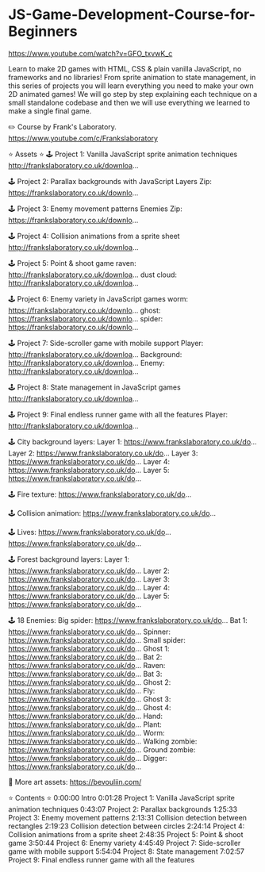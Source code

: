 # JS-Game-Development-Course-for-Beginners

https://www.youtube.com/watch?v=GFO_txvwK_c

Learn to make 2D games with HTML, CSS &amp; plain vanilla JavaScript, no frameworks and no libraries! From sprite animation to state management, in this series of projects you will learn everything you need to make your own 2D animated games! We will go step by step explaining each technique on a small standalone codebase and then we will use everything we learned to make a single final game.

✏️ Course by Frank's Laboratory. https://www.youtube.com/c/Frankslaboratory

⭐️ Assets ⭐️
🕹 Project 1: Vanilla JavaScript sprite animation techniques
http://frankslaboratory.co.uk/downloa...

🕹 Project 2: Parallax backgrounds with JavaScript
Layers Zip: https://frankslaboratory.co.uk/downlo...

🕹 Project 3: Enemy movement patterns
Enemies Zip: https://frankslaboratory.co.uk/downlo...

🕹 Project 4: Collision animations from a sprite sheet
http://frankslaboratory.co.uk/downloa...

🕹 Project 5: Point & shoot game
raven: http://frankslaboratory.co.uk/downloa...
dust cloud: http://frankslaboratory.co.uk/downloa...

🕹 Project 6: Enemy variety in JavaScript games
worm: https://frankslaboratory.co.uk/downlo...
ghost: https://frankslaboratory.co.uk/downlo...
spider: https://frankslaboratory.co.uk/downlo...

🕹 Project 7: Side-scroller game with mobile support
Player: http://frankslaboratory.co.uk/downloa...
Background: http://frankslaboratory.co.uk/downloa...
Enemy: http://frankslaboratory.co.uk/downloa...

🕹 Project 8: State management in JavaScript games
http://frankslaboratory.co.uk/downloa...

🕹 Project 9: Final endless runner game with all the features 
Player: http://frankslaboratory.co.uk/downloa...

🕹 City background layers:
Layer 1: https://www.frankslaboratory.co.uk/do...
Layer 2: https://www.frankslaboratory.co.uk/do...
Layer 3: https://www.frankslaboratory.co.uk/do...
Layer 4: https://www.frankslaboratory.co.uk/do...
Layer 5: https://www.frankslaboratory.co.uk/do...

🕹 Fire texture:
https://www.frankslaboratory.co.uk/do...

🕹 Collision animation:
https://www.frankslaboratory.co.uk/do...

🕹 Lives:
https://www.frankslaboratory.co.uk/do...
https://www.frankslaboratory.co.uk/do...

🕹 Forest background layers:
Layer 1: https://www.frankslaboratory.co.uk/do...
Layer 2: https://www.frankslaboratory.co.uk/do...
Layer 3: https://www.frankslaboratory.co.uk/do...
Layer 4: https://www.frankslaboratory.co.uk/do...
Layer 5: https://www.frankslaboratory.co.uk/do...

🕹 18 Enemies:
Big spider: https://www.frankslaboratory.co.uk/do...
Bat 1: https://www.frankslaboratory.co.uk/do...
Spinner: https://www.frankslaboratory.co.uk/do...
Small spider: https://www.frankslaboratory.co.uk/do...
Ghost 1: https://www.frankslaboratory.co.uk/do...
Bat 2: https://www.frankslaboratory.co.uk/do...
Raven: https://www.frankslaboratory.co.uk/do...
Bat 3: https://www.frankslaboratory.co.uk/do...
Ghost 2: https://www.frankslaboratory.co.uk/do...
Fly: https://www.frankslaboratory.co.uk/do...
Ghost 3: https://www.frankslaboratory.co.uk/do...
Ghost 4: https://www.frankslaboratory.co.uk/do...
Hand: https://www.frankslaboratory.co.uk/do...
Plant: https://www.frankslaboratory.co.uk/do...
Worm: https://www.frankslaboratory.co.uk/do...
Walking zombie: https://www.frankslaboratory.co.uk/do...
Ground zombie: https://www.frankslaboratory.co.uk/do...
Digger: https://www.frankslaboratory.co.uk/do...

🔗 More art assets: https://bevouliin.com/

⭐️ Contents ⭐️
0:00:00 Intro
0:01:28 Project 1: Vanilla JavaScript sprite animation techniques
0:43:07 Project 2: Parallax backgrounds
1:25:33 Project 3: Enemy movement patterns
2:13:31 Collision detection between rectangles
2:19:23 Collision detection between circles
2:24:14 Project 4: Collision animations from a sprite sheet
2:48:35 Project 5: Point & shoot game
3:50:44 Project 6: Enemy variety
4:45:49 Project 7: Side-scroller game with mobile support
5:54:04 Project 8: State management
7:02:57 Project 9: Final endless runner game with all the features
